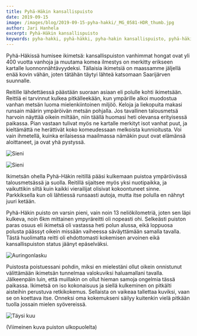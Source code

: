 ```yaml
---
title: Pyhä-Häkin kansallispuisto
date: 2019-09-15
image: /images/blog/2019-09-15-pyha-hakki/_MG_0581-HDR_thumb.jpg
author: Jari Hanhela
excerpt: Pyhä-Häkin kansallispuisto
keywords: pyha-hakki, pyhä-häkki, pyha-hakin kansallispuisto, pyhä-häkin kansallispuisto,
---
```


Pyhä-Häkissä humisee ikimetsä: kansallispuiston vanhimmat hongat ovat yli 400 vuotta vanhoja ja muutama komea ilmestys on merkitty erikseen kartalle luonnonnähtävyydeksi. Tällaisia ikimetsiä on maassamme jäljellä enää kovin vähän, joten tätähän täytyi lähteä katsomaan Saarijärven suunnalle.

Reitille lähdettäessä päästään suoraan asiaan eli polulle kohti ikimetsään. Reittiä ei tarvinnut kulkea pitkälleekään, kun ympärille alkoi muodostua vanhan metsän luoma mielenkiintoinen miljöö. Keloja ja liekopuita makasi runsain määrin ympäröivän metsän pohjalla. Jos tavallinen talousmetsä harvoin näyttää oikein miltään, niin täällä huomasi heti olevansa erityisessä paikassa. Pian vastaan tulivat myös ne kartalle merkityt isot vanhat puut, ja kieltämättä ne herättivät koko komeudessaan melkoista kunnioitusta. Voi vain ihmetellä, kuinka erilaisessa maailmassa nämäkin puut ovat elämänsä aloittaneet, ja ovat yhä pystyssä.

![Sieni](/images/blog/2019-09-15-pyha-hakki/_MG_0451_thumb.jpg)

![Sieni](/images/blog/2019-09-15-pyha-hakki/_MG_0429_thumb.jpg)

Ikimetsän ohella Pyhä-Häkin reitillä pääsi kulkemaan puistoa ympäröivässä talousmetsässä ja suolla. Reitillä sijaitsee myös yksi nuotipaikka, ja vaikuttikin siltä kuin kaikki vierailijat olisivat kokoontuneet sinne. Parkkiksella kun oli lähtiessä runsaasti autoja, mutta itse polulla en nähnyt juuri ketään. 

Pyhä-Häkin puisto on varsin pieni, vain noin 13 neliökilometriä, joten sen läpi kulkeva, noin 6km mittainen ympyräreitti oli nopeasti ohi. Selkeästi puiston paras osuus eli ikimetsä oli vastassa heti polun alussa, eikä loppuosa polusta päässyt oikein missään vaiheessa säväyttämään samalla tavalla. Tästä huolimatta reitti oli ehdottomasti kokemisen arvoinen eikä kansallispuiston status jäänyt epäselväksi.

![Auringonlasku](/images/blog/2019-09-15-pyha-hakki/_MG_0581-HDR_thumb.jpg)

Puistosta poistuessani pohdin, miksi en mielestäni ollut oikein onnistunut välittämään ikimetsän tunnelmaa valokuviksi haluamallani tavalla. Jälkeenpäin luin, että muillakin on ollut hieman samoja ongelmia tässä paikassa. Ikimetsä on iso kokonaisuus ja siellä kulkeminen on pitkälti aisteihin perustuva retkikokemus. Sellaista on vaikeaa tallettaa kuviksi, vaan se on koettava itse. Onneksi oma kokemukseni säilyy kuitenkin vielä pitkään tuolla jossain mielen syövereissä.

![Täysi kuu](/images/blog/2019-09-15-pyha-hakki/_MG_0656-HDR_thumb.jpg)

(Viimeinen kuva puiston ulkopuolelta)